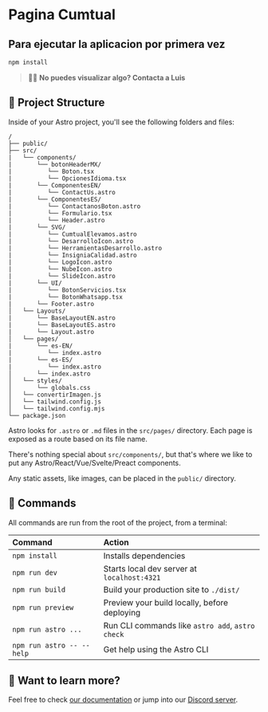 # Pagina Cumtual

## Para ejecutar la aplicacion por primera vez
```sh
npm install
```


> 🧑‍🚀 **No puedes visualizar algo? Contacta a Luis**

## 🚀 Project Structure

Inside of your Astro project, you'll see the following folders and files:

```text
/
├── public/
├── src/
|   └── components/
|       └── botonHeaderMX/
|          └── Boton.tsx
|          └── OpcionesIdioma.tsx
|       └── ComponentesEN/
|          └── ContactUs.astro
|       └── ComponentesES/
|          └── ContactanosBoton.astro
|          └── Formulario.tsx
|          └── Header.astro
|       └── SVG/
|          └── CumtualElevamos.astro
|          └── DesarrolloIcon.astro
|          └── HerramientasDesarrollo.astro
|          └── InsigniaCalidad.astro
|          └── LogoIcon.astro
|          └── NubeIcon.astro
|          └── SlideIcon.astro
|       └── UI/
|          └── BotonServicios.tsx
|          └── BotonWhatsapp.tsx
|       └── Footer.astro
│   └── Layouts/
|       └── BaseLayoutEN.astro
|       └── BaseLayoutES.astro
|       └── Layout.astro
│   └── pages/
|       └── es-EN/
|          └── index.astro
|       └── es-ES/
|          └── index.astro
│       └── index.astro
│   └── styles/
│       └── globals.css
│   └── convertirImagen.js
│   └── tailwind.config.js
│   └── tailwind.config.mjs
└── package.json
```

Astro looks for `.astro` or `.md` files in the `src/pages/` directory. Each page is exposed as a route based on its file name.

There's nothing special about `src/components/`, but that's where we like to put any Astro/React/Vue/Svelte/Preact components.

Any static assets, like images, can be placed in the `public/` directory.

## 🧞 Commands

All commands are run from the root of the project, from a terminal:

| Command                   | Action                                           |
| :------------------------ | :----------------------------------------------- |
| `npm install`             | Installs dependencies                            |
| `npm run dev`             | Starts local dev server at `localhost:4321`      |
| `npm run build`           | Build your production site to `./dist/`          |
| `npm run preview`         | Preview your build locally, before deploying     |
| `npm run astro ...`       | Run CLI commands like `astro add`, `astro check` |
| `npm run astro -- --help` | Get help using the Astro CLI                     |

## 👀 Want to learn more?

Feel free to check [our documentation](https://docs.astro.build) or jump into our [Discord server](https://astro.build/chat).
